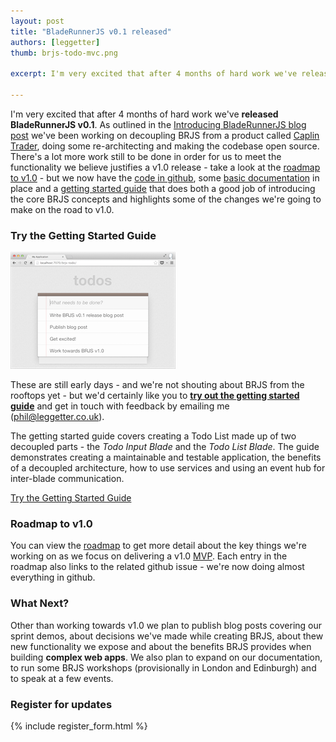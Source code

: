 ```yaml
---
layout: post
title: "BladeRunnerJS v0.1 released"
authors: [leggetter]
thumb: brjs-todo-mvc.png

excerpt: I'm very excited that after 4 months of hard work we've released BladeRunnerJS v0.1. We've been working on decoupling BRJS from a product called Caplin Trader, doing some re-architecting and tidying up some rough edges. There's a lot more work still to be done but v0.1 and the getting started guide does both a good job of introducing the core BRJS concepts and highlights some of the changes we're going to make.

---
```


I'm very excited that after 4 months of hard work we've **released BladeRunnerJS v0.1**. As outlined in the [Introducing BladeRunnerJS blog post](http://bladerunnerjs.org/2013/09/16/introducing-bladerunnerjs/) we've been working on decoupling BRJS from a product called [Caplin Trader](http://www.caplin.com/caplin-trader), doing some re-architecting and making the codebase open source. There's a lot more work still to be done in order for us to meet the functionality we believe justifies a v1.0 release - take a look at the [roadmap to v1.0][roadmap] - but we now have the [code in github](https://github.com/BladeRunnerJS/brjs/), some [basic documentation](http://bladerunnerjs.org/docs/) in place and a [getting started guide][getting_started] that does both a good job of introducing the core BRJS concepts and highlights some of the changes we're going to make on the road to v1.0.

### Try the Getting Started Guide

<a href="http://bladerunnerjs.org/docs/use/getting_started/"><img src="/blog/img/brjs-todo-mvc.png" class="blog-img-right" /></a>

These are still early days - and we're not shouting about BRJS from the rooftops yet - but we'd certainly like you to **[try out the getting started guide][getting_started]** and get in touch with feedback by emailing me ([phil@leggetter.co.uk](mailto:phil@leggetter.co.uk?subject=BRJS+feedback)).

The getting started guide covers creating a Todo List made up of two decoupled parts - the *Todo Input Blade* and the *Todo List Blade*. The guide demonstrates creating a maintainable and testable application, the benefits of a decoupled architecture, how to use services and using an event hub for inter-blade communication.

<a href="http://bladerunnerjs.org/docs/use/getting_started/" class="btn btn-success">Try the Getting Started Guide</a>

### Roadmap to v1.0

You can view the [roadmap][roadmap] to get more detail about the key things we're working on as we focus on delivering a v1.0 [MVP](http://en.wikipedia.org/wiki/Minimum_viable_product). Each entry in the roadmap also links to the related github issue - we're now doing almost everything in github.

### What Next?

Other than working towards v1.0 we plan to publish blog posts covering our sprint demos, about decisions we've made while creating BRJS, about thew new functionality we expose and about the benefits BRJS provides when building **complex web apps**. We also plan to expand on our documentation, to run some BRJS workshops (provisionally in London and Edinburgh) and to speak at a few events. 

### Register for updates

{% include register_form.html %}

[getting_started]: http://bladerunnerjs.org/docs/use/getting_started/
[roadmap]: http://bladerunnerjs.org/docs/roadmap/
